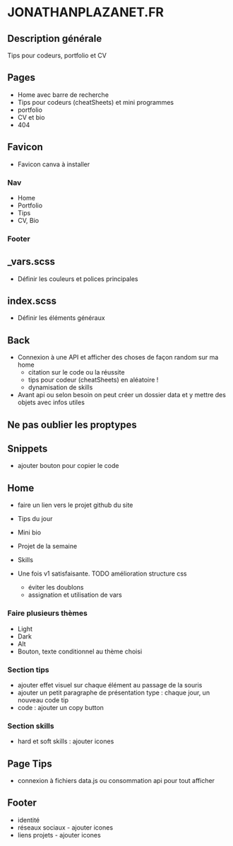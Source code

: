 # JONATHANPLAZANET.FR

## Description générale
Tips pour codeurs, portfolio et CV

## Pages

- Home avec barre de recherche
- Tips pour codeurs (cheatSheets) et mini programmes
- portfolio
- CV et bio
- 404

## Favicon
- Favicon canva à installer

### Nav

- Home
- Portfolio
- Tips
- CV, Bio

### Footer

## _vars.scss
- Définir les couleurs et polices principales
## index.scss
- Définir les éléments généraux

## Back
- Connexion à une API et afficher des choses de façon random sur ma home
    - citation sur le code ou la réussite
    - tips pour codeur (cheatSheets) en aléatoire !
    - dynamisation de skills
- Avant api ou selon besoin on peut créer un dossier data et y mettre des objets avec infos utiles

## Ne pas oublier les proptypes

## Snippets
- ajouter bouton pour copier le code



## Home
- faire un lien vers le projet github du site
- Tips du jour
- Mini bio
- Projet de la semaine
- Skills

- Une fois v1 satisfaisante. TODO amélioration structure css
    - éviter les doublons
    - assignation et utilisation de vars

### Faire plusieurs thèmes
- Light
- Dark
- Alt
- Bouton, texte conditionnel au thème choisi

### Section tips
- ajouter effet visuel sur chaque élément au passage de la souris
- ajouter un petit paragraphe de présentation type : chaque jour, un nouveau code tip
- code : ajouter un copy button

### Section skills
- hard et soft skills : ajouter icones

## Page Tips
- connexion à fichiers data.js ou consommation api pour tout afficher

## Footer
- identité
- réseaux sociaux - ajouter icones
- liens projets - ajouter icones

